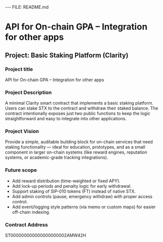 --- FILE: README.md
# API for On-chain GPA – Integration for other apps

## Project: Basic Staking Platform (Clarity)

### Project title
API for On-chain GPA – Integration for other apps

### Project Description
A minimal Clarity smart contract that implements a basic staking platform. Users can stake STX to the contract and withdraw their staked balance. The contract intentionally exposes just two public functions to keep the logic straightforward and easy to integrate into other applications.

### Project Vision
Provide a simple, auditable building block for on-chain services that need staking functionality — ideal for education, prototypes, and as a small component in larger on-chain systems (like reward engines, reputation systems, or academic-grade tracking integrations).

### Future scope
- Add reward distribution (time-weighted or fixed APY).
- Add lock-up periods and penalty logic for early withdrawal.
- Support staking of SIP-010 tokens (FT) instead of native STX.
- Add admin controls (pause, emergency withdraw) with proper access control.
- Add event/logging style patterns (via memo or custom maps) for easier off-chain indexing.

### Contract Address
ST000000000000000000002AMW42H
